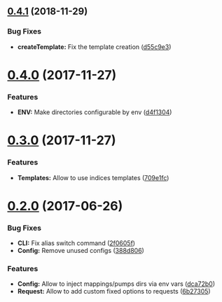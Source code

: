 <a name="0.4.1"></a>
## [0.4.1](https://github.com/nfroidure/anescli/compare/v0.4.0...v0.4.1) (2018-11-29)


### Bug Fixes

* **createTemplate:** Fix the template creation ([d55c9e3](https://github.com/nfroidure/anescli/commit/d55c9e3))



<a name="0.4.0"></a>
# [0.4.0](https://github.com/nfroidure/anescli/compare/v0.3.0...v0.4.0) (2017-11-27)


### Features

* **ENV:** Make directories configurable by env ([d4f1304](https://github.com/nfroidure/anescli/commit/d4f1304))



<a name="0.3.0"></a>
# [0.3.0](https://github.com/nfroidure/anescli/compare/v0.2.0...v0.3.0) (2017-11-27)


### Features

* **Templates:** Allow to use indices templates ([709e1fc](https://github.com/nfroidure/anescli/commit/709e1fc))



<a name="0.2.0"></a>
# [0.2.0](https://github.com/nfroidure/anescli/compare/v0.1.0...v0.2.0) (2017-06-26)


### Bug Fixes

* **CLI:** Fix alias switch command ([2f0605f](https://github.com/nfroidure/anescli/commit/2f0605f))
* **Config:** Remove unused configs ([388d806](https://github.com/nfroidure/anescli/commit/388d806))


### Features

* **Config:** Allow to inject mappings/pumps dirs via env vars ([dca72b0](https://github.com/nfroidure/anescli/commit/dca72b0))
* **Request:** Allow to add custom fixed options to requests ([6b27305](https://github.com/nfroidure/anescli/commit/6b27305))




